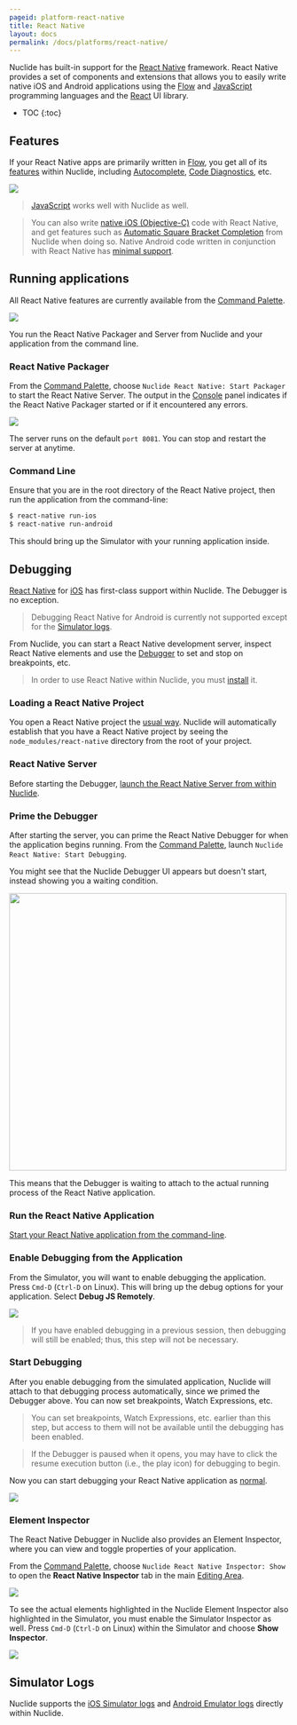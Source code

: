 ```yaml
---
pageid: platform-react-native
title: React Native
layout: docs
permalink: /docs/platforms/react-native/
---
```


Nuclide has built-in support for the [React Native](https://facebook.github.io/react-native/)
framework. React Native provides a set of components and extensions that allows you to easily write
native iOS and Android applications using the [Flow](/docs/languages/flow) and
[JavaScript](/docs/languages/other#javascript) programming languages and the
[React](http://facebook.github.io/react/) UI library.

* TOC
{:toc}

## Features

If your React Native apps are primarily written in [Flow](/docs/languages/flow), you get all of its
[features](/docs/languages/flow/#features) within Nuclide, including
[Autocomplete](/docs/languages/flow/#autocomplete),
[Code Diagnostics](/docs/languages/flow/#features__code-diagnostics), etc.

![](/static/images/docs/platform-react-native-feature-autocomplete.png)

> [JavaScript](/docs/languages/other/#javascript) works well with Nuclide as well.

> You can also write [native iOS (Objective-C)](/docs/platforms/ios) code with React Native, and get
> features such as [Automatic Square Bracket Completion](/docs/languages/objective-c/#default-features__automatic-square-bracket-completion) from Nuclide when doing so. Native Android code written in conjunction with React Native has [minimal support](/docs/platforms/android).

## Running applications

All React Native features are currently available from the [Command Palette](/docs/editor/basics/#command-palette).

![](/static/images/docs/platform-react-native-debugging-command-palette.png)

You run the React Native Packager and Server from Nuclide and your application from the command line.

### React Native Packager

From the [Command Palette](/docs/editor/basics/#command-palette), choose `Nuclide React Native: Start Packager` to start the React Native Server. The output in the [Console](/docs/features/debugger/#basics__evaluation) panel indicates if the React Native Packager started or if it encountered any errors.

![](/static/images/docs/platform-react-native-start-packager.png)

The server runs on the default `port 8081`. You can stop and restart the server at anytime.

### Command Line

Ensure that you are in the root directory of the React Native project, then run the application from the command-line:

```bash
$ react-native run-ios
$ react-native run-android
```

This should bring up the Simulator with your running application inside.

## Debugging

[React Native](https://facebook.github.io/react-native/) for [iOS](/docs/platforms/ios) has
first-class support within Nuclide. The Debugger is no exception.

> Debugging React Native for Android is currently not supported except for the
> [Simulator logs](#simulator-logs).

From Nuclide, you can start a React Native development server, inspect React Native elements and
use the [Debugger](/docs/features/debugger#basics) to set and stop on breakpoints, etc.

> In order to use React Native within Nuclide, you must
> [install](https://facebook.github.io/react-native/docs/getting-started.html) it.

### Loading a React Native Project

You open a React Native project the
[usual way](/docs/quick-start/getting-started/#adding-a-project). Nuclide will automatically
establish that you have a React Native project by seeing the `node_modules/react-native` directory
from the root of your project.

### React Native Server

Before starting the Debugger, [launch the React Native Server from within Nuclide](#running-applications__react-native-packager).

### Prime the Debugger

After starting the server, you can prime the React Native Debugger for when the application begins
running. From the [Command Palette](/docs/editor/basics/#command-palette), launch
`Nuclide React Native: Start Debugging`.

You might see that the Nuclide Debugger UI appears but doesn't start, instead showing you a waiting condition.

<img src="/static/images/docs/platform-react-native-debugger-waititng.png" align="middle" style="width:500px" />

This means that the Debugger is waiting to attach to the actual running process of the React
Native application.

### Run the React Native Application

[Start your React Native application from the command-line](#running-applications__command-line).

### Enable Debugging from the Application

From the Simulator, you will want to enable debugging the application. Press `Cmd-D` (`Ctrl-D` on
Linux). This will bring up the debug options for your application. Select **Debug JS Remotely**.

![](/static/images/docs/platform-react-native-debug-options.png)

> If you have enabled debugging in a previous session, then debugging will still be enabled; thus,
> this step will not be necessary.

### Start Debugging

After you enable debugging from the simulated application, Nuclide will attach to that debugging
process automatically, since we primed the Debugger above. You can now set breakpoints, Watch Expressions,
etc.

> You can set breakpoints, Watch Expressions, etc. earlier than this step, but access to them will not be
> available until the debugging has been enabled.

> If the Debugger is paused when it opens, you may have to click the resume execution button
> (i.e., the play icon) for debugging to begin.

Now you can start debugging your React Native application as [normal](/docs/features/debugger#basics).

![](/static/images/docs/platform-react-native-debugging.png)

### Element Inspector

The React Native Debugger in Nuclide also provides an Element Inspector, where you can view and
toggle properties of your application.

From the [Command Palette](/docs/editor/basics/#command-palette), choose `Nuclide React Native Inspector: Show` to open the **React Native Inspector** tab in the
main [Editing Area](/docs/editor/basics/#editing-area).

![](/static/images/docs/feature-debugger-languages-react-native-element-inspector.png)

To see the actual elements highlighted in the Nuclide Element Inspector also highlighted in the
Simulator, you must enable the Simulator Inspector as well. Press `Cmd-D` (`Ctrl-D` on Linux) within
the Simulator and choose **Show Inspector**.

![](/static/images/docs/platform-react-native-show-inspector.png)

## Simulator Logs

Nuclide supports the [iOS Simulator logs](/docs/platforms/ios#simulator-logs) and
[Android Emulator logs](/docs/platforms/android#emulator-logs) directly within Nuclide.
